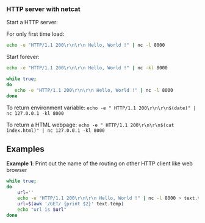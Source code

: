 ### HTTP server with netcat

Start a HTTP server:

For only first time load:

```sh
echo -e "HTTP/1.1 200\r\n\r\n Hello, World !" | nc -l 8000
```

Start forever:

```sh
echo -e "HTTP/1.1 200\r\n\r\n Hello, World !" | nc -kl 8000
```

```sh
while true;
do
   echo -e "HTTP/1.1 200\r\n\r\n Hello, World !" | nc -l 8000
done
```

To return environment variable: ``echo -e " HTTP/1.1 200\r\n\r\n$(date)" | nc 127.0.0.1 -kl 8000``

To return a HTML webpage: ``echo -e " HTTP/1.1 200\r\n\r\n$(cat index.html)" | nc 127.0.0.1 -kl 8000``

## Examples

**Example 1**: Print out the name of the routing on other HTTP client like web browser 

```sh
while true;
do
    url=''
    echo -e "HTTP/1.1 200\r\n\r\n Hello, World !" | nc -l 8000 > text.temp
    url=$(awk '/GET/ {print $2}' text.temp)
    echo "url is $url"
done
```